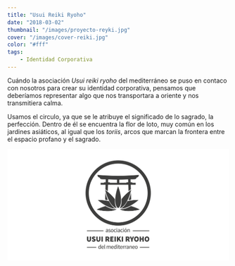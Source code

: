 ```yaml
---
title: "Usui Reiki Ryoho"
date: "2018-03-02"
thumbnail: "/images/proyecto-reyki.jpg"
cover: "/images/cover-reiki.jpg"
color: "#fff"
tags:
    - Identidad Corporativa
---
```


Cuándo la asociación _Usui reiki ryoho_ del mediterráneo se puso en contaco con nosotros para crear su identidad corporativa, pensamos que deberíamos representar algo que nos transportara a oriente y nos transmitiera calma.

Usamos el circulo, ya que se le atribuye el significado de lo sagrado, la perfección. Dentro de él se encuentra la flor de loto, muy común en los jardines asiáticos, al igual que los _toriis_, arcos que marcan la frontera entre el espacio profano y el sagrado.

<hidden>
<img src="reiki.png" />
</hidden>
<zoom-image src="reiki.png" zoomSrc='reiki.png' atl='Nombre'></zoom-image>

